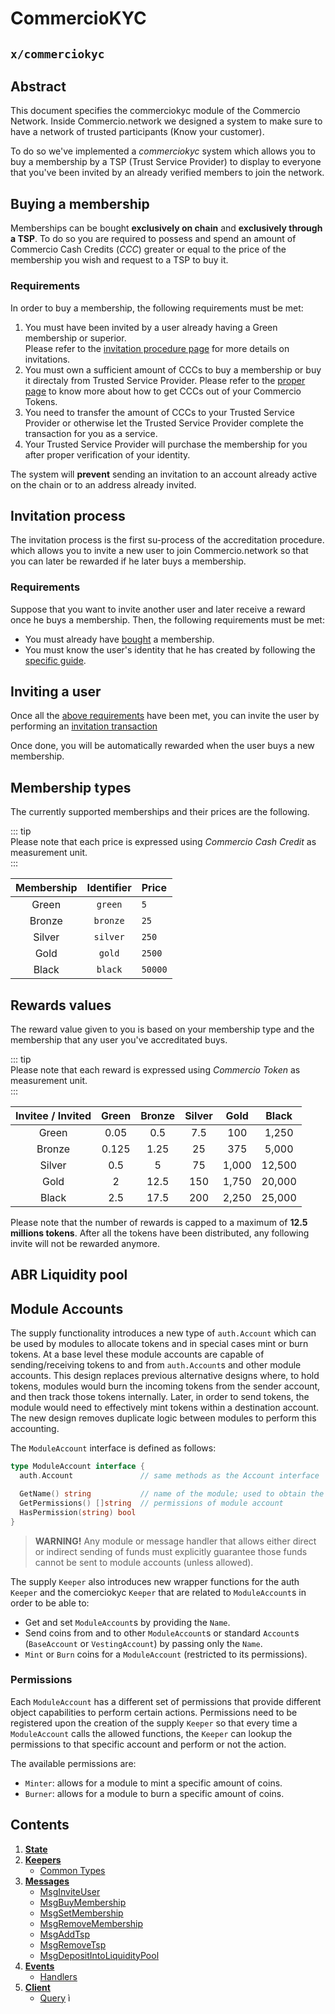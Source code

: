 <!--
order: 0
title: Commerciokyc Overview
parent:
  title: "commerciokyc"
-->

# CommercioKYC 

## `x/commerciokyc`

## Abstract

This document specifies the commerciokyc module of the Commercio Network.
Inside Commercio.network we designed a system to make sure to have a network of trusted participants (Know your customer).

To do so we've implemented a *commerciokyc* system which allows you to buy a membership by a TSP (Trust Service Provider) to display to everyone that you've been invited by an already verified members to join the network. 

## Buying a membership
Memberships can be bought **exclusively on chain** and **exclusively through a TSP**. 
To do so you are required to possess and spend an amount of Commercio Cash Credits (*CCC*) greater or 
equal to the price of the membership you wish and request to a TSP to buy it. 

### Requirements
In order to buy a membership, the following requirements must be met: 

1. You must have been invited by a user already having a Green membership or superior.  
   Please refer to the [invitation procedure page](#invitation-process) 
   for more details on invitations. 
2. You must own a sufficient amount of CCCs to buy a membership or buy it directaly from Trusted Service Provider. 
   Please refer to the [proper page](../commerciomint/README.md) to know more about how to get CCCs out of your Commercio Tokens.
3. You need to transfer the amount of CCCs to your Trusted Service Provider or otherwise let the Trusted Service Provider complete the transaction for you as a service.
4. Your Trusted Service Provider will purchase the membership for you after proper verification of your identity.
   
The system will **prevent** sending an invitation to an account already active on the chain or to an address already invited.

## Invitation process
The invitation process is the first su-process of the accreditation procedure. 
which allows you to invite a new user to join Commercio.network so that you can later be rewarded if he later
buys a membership.  

### Requirements
Suppose that you want to invite another user and later receive a reward once he buys a membership. 
Then, the following requirements must be met:

* You must already have [bought](#buying-a-membership) a membership. 
* You must know the user's identity that he has created by following the [specific guide](../id/tx/create-an-identity.md).

## Inviting a user
Once all the [above requirements](#requirements) have been met, you can invite the user by performing an
[invitation transaction](#sending-an-invite) 

Once done, you will be automatically rewarded when the user buys a new membership.  

## Membership types
The currently supported memberships and their prices are the following.

::: tip  
Please note that each price is expressed using *Commercio Cash Credit* as measurement unit.  
::: 

| Membership | Identifier | Price | 
| :-------: | :---: | :---- |
| Green | `green` | `5` | 
| Bronze | `bronze` | `25` | 
| Silver | `silver` | `250` | 
| Gold | `gold` | `2500` | 
| Black | `black` | `50000` |

## Rewards values
The reward value given to you is based on your membership type and the membership 
that any user you've accreditated buys. 

::: tip  
Please note that each reward is expressed using *Commercio Token* as measurement unit.  
::: 

| Invitee / Invited | Green | Bronze | Silver | Gold | Black |
| :--------------: | :----: | :----: | :----: | :---: | :---: |
| Green | 0.05 | 0.5 | 7.5 | 100 | 1,250 | 
| Bronze | 0.125 | 1.25 | 25 | 375 | 5,000 | 
| Silver | 0.5 | 5 | 75 | 1,000 | 12,500 |
| Gold | 2 | 12.5 | 150 | 1,750 | 20,000 |
| Black | 2.5 | 17.5 | 200 | 2,250 | 25,000 |  

Please note that the number of rewards is capped to a maximum of **12.5 millions tokens**.
After all the tokens have been distributed, any following invite will not be rewarded anymore.






## ABR Liquidity pool



## Module Accounts

The supply functionality introduces a new type of `auth.Account` which can be used by
modules to allocate tokens and in special cases mint or burn tokens. At a base
level these module accounts are capable of sending/receiving tokens to and from
`auth.Account`s and other module accounts. This design replaces previous
alternative designs where, to hold tokens, modules would burn the incoming
tokens from the sender account, and then track those tokens internally. Later,
in order to send tokens, the module would need to effectively mint tokens
within a destination account. The new design removes duplicate logic between
modules to perform this accounting.

The `ModuleAccount` interface is defined as follows:

```go
type ModuleAccount interface {
  auth.Account               // same methods as the Account interface

  GetName() string           // name of the module; used to obtain the address
  GetPermissions() []string  // permissions of module account
  HasPermission(string) bool
}
```

> **WARNING!**
> Any module or message handler that allows either direct or indirect sending of funds must explicitly guarantee those funds cannot be sent to module accounts (unless allowed).

The supply `Keeper` also introduces new wrapper functions for the auth `Keeper`
and the comerciokyc `Keeper` that are related to `ModuleAccount`s in order to be able
to:

- Get and set `ModuleAccount`s by providing the `Name`.
- Send coins from and to other `ModuleAccount`s or standard `Account`s
  (`BaseAccount` or `VestingAccount`) by passing only the `Name`.
- `Mint` or `Burn` coins for a `ModuleAccount` (restricted to its permissions).

### Permissions

Each `ModuleAccount` has a different set of permissions that provide different
object capabilities to perform certain actions. Permissions need to be
registered upon the creation of the supply `Keeper` so that every time a
`ModuleAccount` calls the allowed functions, the `Keeper` can lookup the
permissions to that specific account and perform or not the action.

The available permissions are:

- `Minter`: allows for a module to mint a specific amount of coins.
- `Burner`: allows for a module to burn a specific amount of coins.

## Contents

1. **[State](01_state.md)**
2. **[Keepers](02_keepers.md)**
   - [Common Types](02_keepers.md#common-types)
3. **[Messages](03_messages.md)**
   - [MsgInviteUser](03_messages.md#msginviteuser)
   - [MsgBuyMembership](03_messages.md#msgbuymembership)
   - [MsgSetMembership](03_messages.md#msgsetmembership)
   - [MsgRemoveMembership](03_messages.md#msgremovemembership)
   - [MsgAddTsp](03_messages.md#msgaddtsp)
   - [MsgRemoveTsp](03_messages.md#msgremovetsp)
   - [MsgDepositIntoLiquidityPool](03_messages.md#msgdepositintoliquiditypool)
4. **[Events](04_events.md)**
   - [Handlers](04_events.md#handlers)
5. **[Client](05_client.md)**
   - [Query](05_client.md#query)
ì